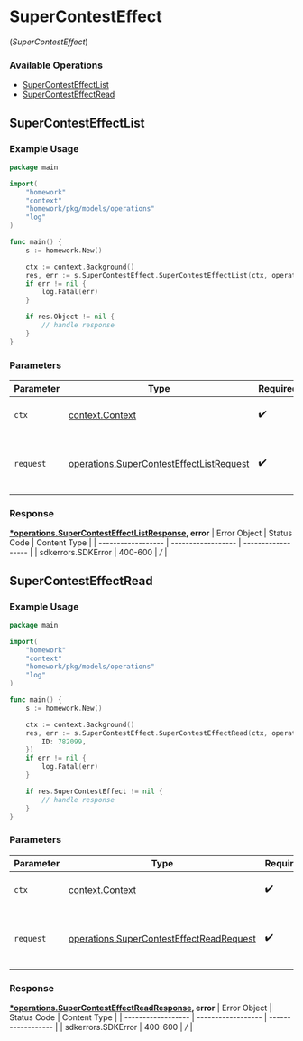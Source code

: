 # SuperContestEffect
(*SuperContestEffect*)

### Available Operations

* [SuperContestEffectList](#supercontesteffectlist)
* [SuperContestEffectRead](#supercontesteffectread)

## SuperContestEffectList

### Example Usage

```go
package main

import(
	"homework"
	"context"
	"homework/pkg/models/operations"
	"log"
)

func main() {
    s := homework.New()

    ctx := context.Background()
    res, err := s.SuperContestEffect.SuperContestEffectList(ctx, operations.SuperContestEffectListRequest{})
    if err != nil {
        log.Fatal(err)
    }

    if res.Object != nil {
        // handle response
    }
}
```

### Parameters

| Parameter                                                                                                | Type                                                                                                     | Required                                                                                                 | Description                                                                                              |
| -------------------------------------------------------------------------------------------------------- | -------------------------------------------------------------------------------------------------------- | -------------------------------------------------------------------------------------------------------- | -------------------------------------------------------------------------------------------------------- |
| `ctx`                                                                                                    | [context.Context](https://pkg.go.dev/context#Context)                                                    | :heavy_check_mark:                                                                                       | The context to use for the request.                                                                      |
| `request`                                                                                                | [operations.SuperContestEffectListRequest](../../pkg/models/operations/supercontesteffectlistrequest.md) | :heavy_check_mark:                                                                                       | The request object to use for the request.                                                               |


### Response

**[*operations.SuperContestEffectListResponse](../../pkg/models/operations/supercontesteffectlistresponse.md), error**
| Error Object       | Status Code        | Content Type       |
| ------------------ | ------------------ | ------------------ |
| sdkerrors.SDKError | 400-600            | */*                |

## SuperContestEffectRead

### Example Usage

```go
package main

import(
	"homework"
	"context"
	"homework/pkg/models/operations"
	"log"
)

func main() {
    s := homework.New()

    ctx := context.Background()
    res, err := s.SuperContestEffect.SuperContestEffectRead(ctx, operations.SuperContestEffectReadRequest{
        ID: 782099,
    })
    if err != nil {
        log.Fatal(err)
    }

    if res.SuperContestEffect != nil {
        // handle response
    }
}
```

### Parameters

| Parameter                                                                                                | Type                                                                                                     | Required                                                                                                 | Description                                                                                              |
| -------------------------------------------------------------------------------------------------------- | -------------------------------------------------------------------------------------------------------- | -------------------------------------------------------------------------------------------------------- | -------------------------------------------------------------------------------------------------------- |
| `ctx`                                                                                                    | [context.Context](https://pkg.go.dev/context#Context)                                                    | :heavy_check_mark:                                                                                       | The context to use for the request.                                                                      |
| `request`                                                                                                | [operations.SuperContestEffectReadRequest](../../pkg/models/operations/supercontesteffectreadrequest.md) | :heavy_check_mark:                                                                                       | The request object to use for the request.                                                               |


### Response

**[*operations.SuperContestEffectReadResponse](../../pkg/models/operations/supercontesteffectreadresponse.md), error**
| Error Object       | Status Code        | Content Type       |
| ------------------ | ------------------ | ------------------ |
| sdkerrors.SDKError | 400-600            | */*                |
